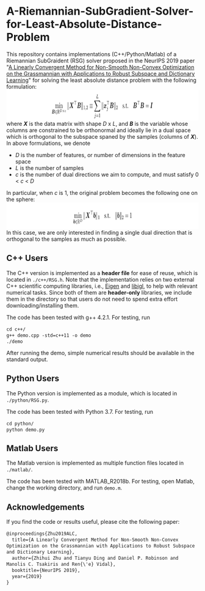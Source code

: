 # A-Riemannian-SubGradient-Solver-for-Least-Absolute-Distance-Problem

This repository contains implementations (C++/Python/Matlab) of a Riemannian SubGraident (RSG) solver proposed in the NeurIPS 2019 paper "[A Linearly Convergent Method for Non-Smooth Non-Convex Optimization on the Grassmannian with Applications to Robust Subspace and Dictionary Learning](https://papers.nips.cc/paper/9141-a-linearly-convergent-method-for-non-smooth-non-convex-optimization-on-the-grassmannian-with-applications-to-robust-subspace-and-dictionary-learning)" for solving the least absolute distance problem with the following formulation:
<img src="./images/prob1.png" align="center" width="900" height="80" />
where **_X_** is the data matrix with shape _D_ x _L_, and **_B_** is the variable whose columns are constrained to be orthonormal and ideally lie in a dual space which is orthogonal to the subspace spaned by the samples (columns of **_X_**).
In above formulations, we denote
- _D_ is the number of features, or number of dimensions in the feature space
- _L_ is the number of samples
- _c_ is the number of dual directions we aim to compute, and must satisfy 0 < _c_ < _D_

In particular, when _c_ is 1, the original problem becomes the following one on the sphere:
<img src="./images/prob2.png" align="center" width="900" height="70" />
In this case, we are only interested in finding a single dual direction that is orthogonal to the samples as much as possible.


## C++ Users
The C++ version is implemented as a **header file** for ease of reuse, which is located in `./c++/RSG.h`. Note that the implementation relies on two external C++ scientific computing libraries, i.e., [Eigen](http://eigen.tuxfamily.org/index.php?title=Main_Page) and [libigl](https://libigl.github.io), to help with relevant numerical tasks. Since both of them are **header-only** libraries, we include them in the directory so that users do not need to spend extra effort downloading/installing them.

The code has been tested with g++ 4.2.1. For testing, run
~~~
cd c++/
g++ demo.cpp -std=c++11 -o demo
./demo
~~~
After running the demo, simple numerical results should be available in the standard output.


## Python Users
The Python version is implemented as a module, which is located in `./python/RSG.py`. 

The code has been tested with Python 3.7. For testing, run
~~~
cd python/
python demo.py
~~~


## Matlab Users
The Matlab version is implemented as multiple function files located in `./matlab/`.

The code has been tested with MATLAB_R2018b. For testing, open Matlab, change the working directory, and run `demo.m`.


## Acknowledgements
If you find the code or results useful, please cite the following paper:
```
@inproceedings{Zhu2019ALC,
  title={A Linearly Convergent Method for Non-Smooth Non-Convex Optimization on the Grassmannian with Applications to Robust Subspace and Dictionary Learning},
  author={Zhihui Zhu and Tianyu Ding and Daniel P. Robinson and Manolis C. Tsakiris and Ren{\'e} Vidal},
  booktitle={NeurIPS 2019},
  year={2019}
}
```
